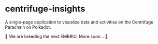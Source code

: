 # centrifuge-insights
A single-page application to visualize data and activities on the Centrifuge Parachain on Polkadot.

🚧 We are breeding the next EMBRIO. More soon... 🚀

